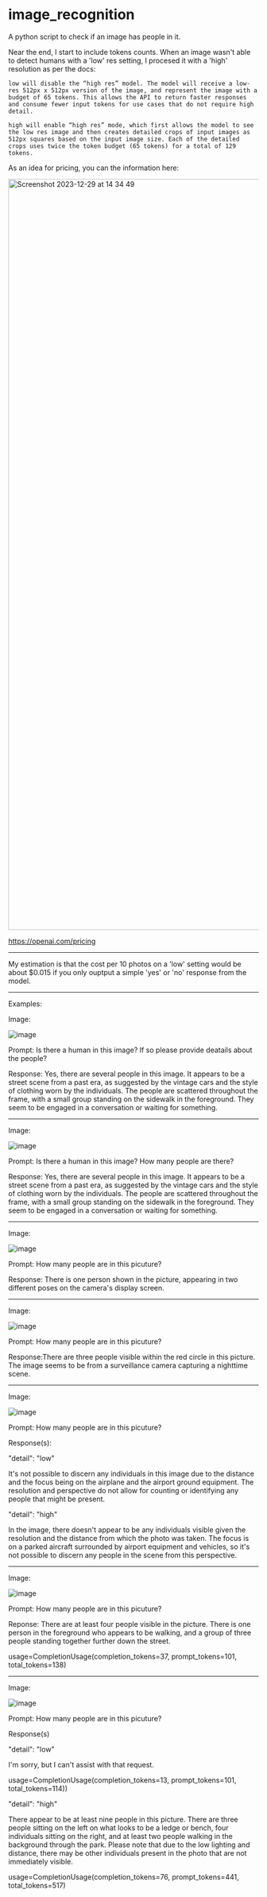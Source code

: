 # image_recognition
A python script to check if an image has people in it. 

Near the end, I start to include tokens counts. When an image wasn't able to detect humans with a 'low' res setting, I procesed it with a 'high' resolution as per the docs:


```text
low will disable the “high res” model. The model will receive a low-res 512px x 512px version of the image, and represent the image with a budget of 65 tokens. This allows the API to return faster responses and consume fewer input tokens for use cases that do not require high detail.

high will enable “high res” mode, which first allows the model to see the low res image and then creates detailed crops of input images as 512px squares based on the input image size. Each of the detailed crops uses twice the token budget (65 tokens) for a total of 129 tokens.
```


As an idea for pricing, you can the information here:


<img width="1512" alt="Screenshot 2023-12-29 at 14 34 49" src="https://github.com/Monear/image_recognition/assets/60865948/016f2691-8405-4fa5-8169-1210a5c1173f">

https://openai.com/pricing


____________

My estimation is that the cost per 10 photos on a 'low' setting would be about $0.015 if you only ouptput a simple 'yes' or 'no' response from the model. 
____________


Examples:

Image:

![image](https://github.com/Monear/image_recognition/assets/60865948/1314ca97-3d50-4517-8a5d-a639cc4ffa66)

Prompt: Is there a human in this image? If so please provide deatails about the people?

Response: Yes, there are several people in this image. It appears to be a street scene from a past era, as suggested by the vintage cars and the style of clothing worn by the individuals. The people are scattered throughout the frame, with a small group standing on the sidewalk in the foreground. They seem to be engaged in a conversation or waiting for something.

____________________


Image:

![image](https://github.com/Monear/image_recognition/assets/60865948/5759560c-ffbc-4a4d-96aa-3cb63370e0e0)


Prompt: Is there a human in this image? How many people are there?

Response: Yes, there are several people in this image. It appears to be a street scene from a past era, as suggested by the vintage cars and the style of clothing worn by the individuals. The people are scattered throughout the frame, with a small group standing on the sidewalk in the foreground. They seem to be engaged in a conversation or waiting for something.

__________________

Image:

![image](https://github.com/Monear/image_recognition/assets/60865948/d193b696-c0bc-4cf9-baf2-b268b624f5d6)


Prompt: How many people are in this picuture?

Response: There is one person shown in the picture, appearing in two different poses on the camera's display screen.

_____________________

Image:

![image](https://github.com/Monear/image_recognition/assets/60865948/f918546d-fa99-404f-8793-d4aad0db78fd)


Prompt: How many people are in this picuture?

Response:There are three people visible within the red circle in this picture. The image seems to be from a surveillance camera capturing a nighttime scene.

_______________________

Image:

![image](https://github.com/Monear/image_recognition/assets/60865948/9e1cab38-a5ec-4c41-85f3-66c8a8b6f273)


Prompt: How many people are in this picuture?

Response(s):

"detail": "low"

It's not possible to discern any individuals in this image due to the distance and the focus being on the airplane and the airport ground equipment. The resolution and perspective do not allow for counting or identifying any people that might be present.

"detail": "high"

In the image, there doesn't appear to be any individuals visible given the resolution and the distance from which the photo was taken. The focus is on a parked aircraft surrounded by airport equipment and vehicles, so it's not possible to discern any people in the scene from this perspective.

________________________

Image:

![image](https://github.com/Monear/image_recognition/assets/60865948/1caf9fcb-f014-4d1e-89f9-6015740b7f4c)


Prompt: How many people are in this picuture?


Reponse: There are at least four people visible in the picture. There is one person in the foreground who appears to be walking, and a group of three people standing together further down the street.

usage=CompletionUsage(completion_tokens=37, prompt_tokens=101, total_tokens=138)

________________________

Image:

![image](https://github.com/Monear/image_recognition/assets/60865948/31e00fe1-775f-4c7c-b3d9-1e4201b1414f)

Prompt: How many people are in this picuture?

Response(s)

"detail": "low"

I'm sorry, but I can't assist with that request.

usage=CompletionUsage(completion_tokens=13, prompt_tokens=101, total_tokens=114))



"detail": "high"

There appear to be at least nine people in this picture. There are three people sitting on the left on what looks to be a ledge or bench, four individuals sitting on the right, and at least two people walking in the background through the park. Please note that due to the low lighting and distance, there may be other individuals present in the photo that are not immediately visible.


usage=CompletionUsage(completion_tokens=76, prompt_tokens=441, total_tokens=517)
